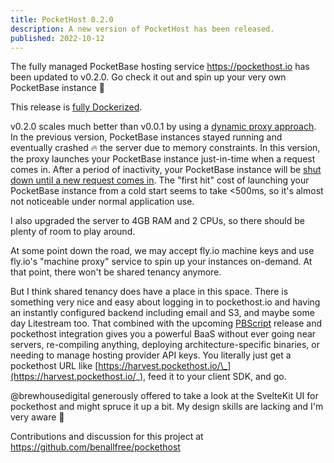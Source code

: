 ```yaml
---
title: PocketHost 0.2.0
description: A new version of PocketHost has been released.
published: 2022-10-12
---
```


The fully managed PocketBase hosting service https://pockethost.io has been updated to v0.2.0. Go check it out and spin up your very own PocketBase instance 🚀

This release is [fully Dockerized](https://github.com/benallfree/pockethost/blob/master/docker/docker-compose.yaml).

v0.2.0 scales much better than v0.0.1 by using a [dynamic proxy approach](https://github.com/benallfree/pockethost/blob/master/packages/daemon/src/ProxyServer.ts#L40). In the previous version, PocketBase instances stayed running and eventually crashed 🔥 the server due to memory constraints. In this version, the proxy launches your PocketBase instance just-in-time when a request comes in. After a period of inactivity, your PocketBase instance will be [shut down until a new request comes in](https://github.com/benallfree/pockethost/blob/master/packages/daemon/src/InstanceManager.ts#L148). The "first hit" cost of launching your PocketBase instance from a cold start seems to take <500ms, so it's almost not noticeable under normal application use.

I also upgraded the server to 4GB RAM and 2 CPUs, so there should be plenty of room to play around.

At some point down the road, we may accept fly.io machine keys and use fly.io's "machine proxy" service to spin up your instances on-demand. At that point, there won't be shared tenancy anymore.

But I think shared tenancy does have a place in this space. There is something very nice and easy about logging in to pockethost.io and having an instantly configured backend including email and S3, and maybe some day Litestream too. That combined with the upcoming [PBScript](https://github.com/benallfree/pbscript) release and pockethost integration gives you a powerful BaaS without ever going near servers, re-compiling anything, deploying architecture-specific binaries, or needing to manage hosting provider API keys. You literally just get a pockethost URL like [https://harvest.pockethost.io/\_](https://harvest.pockethost.io/_), feed it to your client SDK, and go.

@brewhousedigital generously offered to take a look at the SvelteKit UI for pockethost and might spruce it up a bit. My design skills are lacking and I'm very aware 🙈

Contributions and discussion for this project at https://github.com/benallfree/pockethost
